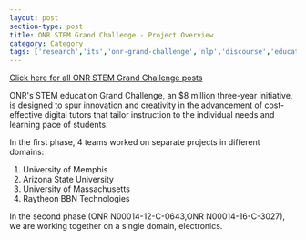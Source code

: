 ```yaml
---
layout: post
section-type: post
title: ONR STEM Grand Challenge - Project Overview
category: Category
tags: ['research','its','onr-grand-challenge','nlp','discourse','education-research','agents','project-overviews']
---
```

[Click here for all ONR STEM Grand Challenge posts](/tags/onr-grand-challenge.html)

ONR's STEM education Grand Challenge, an $8 million three-year initiative, is designed to spur innovation and creativity in the advancement of cost-effective digital tutors that tailor instruction to the individual needs and learning pace of students.

In the first phase, 4 teams worked on separate projects in different domains:

1. University of Memphis
2. Arizona State University
3. University of Massachusetts
4. Raytheon BBN Technologies

In the second phase (ONR N00014-12-C-0643,ONR N00014-16-C-3027), we are working together on a single domain, electronics.

